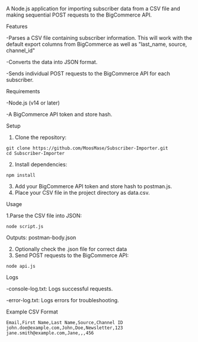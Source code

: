 A Node.js application for importing subscriber data from a CSV file and making sequential POST requests to the BigCommerce API.

Features 

-Parses a CSV file containing subscriber information. This will work with the default export columns from BigCommerce as well as "last_name, source, channel_id"

-Converts the data into JSON format. 

-Sends individual POST requests to the BigCommerce API for each subscriber.

Requirements 

-Node.js (v14 or later) 

-A BigCommerce API token and store hash.

Setup

1. Clone the repository:
```
git clone https://github.com/MoosMase/Subscriber-Importer.git
cd Subscriber-Importer
```
2. Install dependencies:
```
npm install
```
3. Add your BigCommerce API token and store hash to postman.js.
4. Place your CSV file in the project directory as data.csv.

Usage

1.Parse the CSV file into JSON:
```
node script.js
```
Outputs: postman-body.json

2. Optionally check the .json file for correct data
3. Send POST requests to the BigCommerce API:
```
node api.js
```
Logs 

-console-log.txt: Logs successful requests. 

-error-log.txt: Logs errors for troubleshooting.

Example CSV Format
```
Email,First Name,Last Name,Source,Channel ID
john.doe@example.com,John,Doe,Newsletter,123
jane.smith@example.com,Jane,,,456
```

